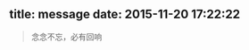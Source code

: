 title: message
date: 2015-11-20 17:22:22
---

<p><blockquote class="blockquote-center">念念不忘，必有回响</blockquote><br><br></p>

<div class="ds-recent-visitors" data-num-items="28" data-avatar-size="32" id="ds-recent-visitors"></div>
